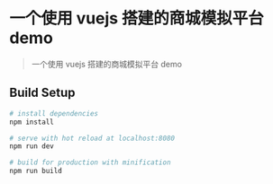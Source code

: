 # 一个使用 vuejs 搭建的商城模拟平台 demo

> 一个使用 vuejs 搭建的商城模拟平台 demo

## Build Setup

```bash
# install dependencies
npm install

# serve with hot reload at localhost:8080
npm run dev

# build for production with minification
npm run build
```
